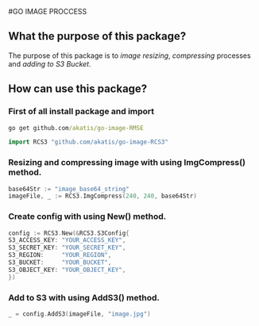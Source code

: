 #GO IMAGE PROCCESS
## What the purpose of this package?
The purpose of this package is to _image resizing_, _compressing_ processes and _adding to S3 Bucket_.

## How can use this package?
### First of all install package and import
```cmd
go get github.com/akatis/go-image-RMSE
```
```go
import RCS3 "github.com/akatis/go-image-RCS3"
```
### Resizing and compressing image with using ImgCompress() method.
```go
base64Str := "image_base64_string"
imageFile, _ := RCS3.ImgCompress(240, 240, base64Str)
```
### Create config with using New() method.
```go
config := RCS3.New(&RCS3.S3Config{
S3_ACCESS_KEY: "YOUR_ACCESS_KEY",
S3_SECRET_KEY: "YOUR_SECRET_KEY",
S3_REGION:     "YOUR_REGION",
S3_BUCKET:     "YOUR_BUCKET",
S3_OBJECT_KEY: "YOUR_OBJECT_KEY",
})
```
### Add to S3 with using AddS3() method.
```go
_ = config.AddS3(imageFile, "image.jpg")
```
